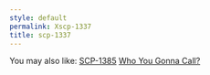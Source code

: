 ```yaml
---
style: default
permalink: Xscp-1337
title: scp-1337
---
```

You may also like:
[SCP-1385](http://scp-wiki.net/scp-1385)
[Who You Gonna Call?](http://scp-wiki.net/who-you-gonna-call)
